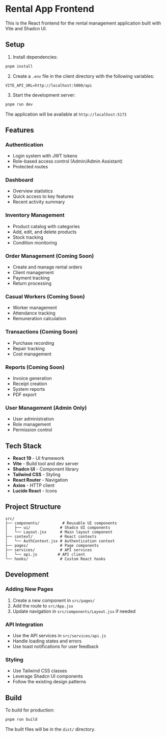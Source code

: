 # Rental App Frontend

This is the React frontend for the rental management application built with Vite and Shadcn UI.

## Setup

1. Install dependencies:
```bash
pnpm install
```

2. Create a `.env` file in the client directory with the following variables:
```
VITE_API_URL=http://localhost:5000/api
```

3. Start the development server:
```bash
pnpm run dev
```

The application will be available at `http://localhost:5173`

## Features

### Authentication
- Login system with JWT tokens
- Role-based access control (Admin/Admin Assistant)
- Protected routes

### Dashboard
- Overview statistics
- Quick access to key features
- Recent activity summary

### Inventory Management
- Product catalog with categories
- Add, edit, and delete products
- Stock tracking
- Condition monitoring

### Order Management (Coming Soon)
- Create and manage rental orders
- Client management
- Payment tracking
- Return processing

### Casual Workers (Coming Soon)
- Worker management
- Attendance tracking
- Remuneration calculation

### Transactions (Coming Soon)
- Purchase recording
- Repair tracking
- Cost management

### Reports (Coming Soon)
- Invoice generation
- Receipt creation
- System reports
- PDF export

### User Management (Admin Only)
- User administration
- Role management
- Permission control

## Tech Stack

- **React 19** - UI framework
- **Vite** - Build tool and dev server
- **Shadcn UI** - Component library
- **Tailwind CSS** - Styling
- **React Router** - Navigation
- **Axios** - HTTP client
- **Lucide React** - Icons

## Project Structure

```
src/
├── components/          # Reusable UI components
│   ├── ui/             # Shadcn UI components
│   └── Layout.jsx      # Main layout component
├── context/            # React contexts
│   └── AuthContext.jsx # Authentication context
├── pages/              # Page components
├── services/           # API services
│   └── api.js         # API client
└── hooks/              # Custom React hooks
```

## Development

### Adding New Pages
1. Create a new component in `src/pages/`
2. Add the route to `src/App.jsx`
3. Update navigation in `src/components/Layout.jsx` if needed

### API Integration
- Use the API services in `src/services/api.js`
- Handle loading states and errors
- Use toast notifications for user feedback

### Styling
- Use Tailwind CSS classes
- Leverage Shadcn UI components
- Follow the existing design patterns

## Build

To build for production:
```bash
pnpm run build
```

The built files will be in the `dist/` directory.
